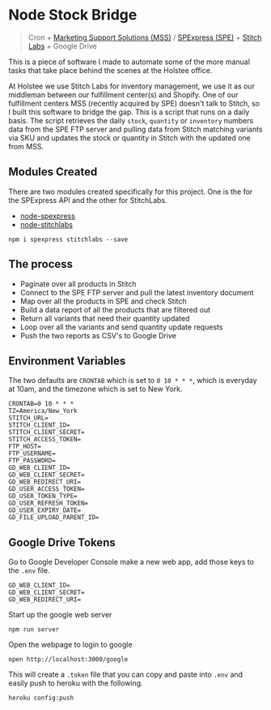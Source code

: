 # Node Stock Bridge

> Cron + [Marketing Support Solutions (MSS)](http://www.mssworks.com/order-fulfillment/) / [SPExpress (SPE)](http://www.spexpress.com/) + [Stitch Labs](http://www.stitchlabs.com/)  + Google Drive

This is a piece of software I made to automate some of the more manual tasks that take place behind the scenes at the Holstee office.

At Holstee we use Stitch Labs for inventory management, we use it as our middleman between our fulfillment center(s) and Shopify. One of our fulfillment centers MSS (recently acquired by SPE) doesn't talk to Stitch, so I built this software to bridge the gap. This is a script that runs on a daily basis. The script retrieves the daily `stock`, `quantity` or `inventory` numbers data from the SPE FTP server and pulling data from Stitch matching variants via SKU and updates the stock or quantity in Stitch with the updated one from MSS.  

## Modules Created

There are two modules created specifically for this project. One is the for the SPExpress API and the other for StitchLabs.

* [node-spexpress](https://github.com/reggi/node-spexpress)
* [node-stitchlabs](https://github.com/reggi/node-stitchlabs)

`npm i spexpress stitchlabs --save`

## The process

* Paginate over all products in Stitch
* Connect to the SPE FTP server and pull the latest inventory document
* Map over all the products in SPE and check Stitch
* Build a data report of all the products that are filtered out
* Return all variants that need their quantity updated
* Loop over all the variants and send quantity update requests
* Push the two reports as CSV's to Google Drive

## Environment Variables

The two defaults are `CRONTAB` which is set to `0 10 * * *`, which is everyday at 10am, and the timezone which is set to New York.

```
CRONTAB=0 10 * * *
TZ=America/New_York
STITCH_URL=
STITCH_CLIENT_ID=
STITCH_CLIENT_SECRET=
STITCH_ACCESS_TOKEN=
FTP_HOST=
FTP_USERNAME=
FTP_PASSWORD=
GD_WEB_CLIENT_ID=
GD_WEB_CLIENT_SECRET=
GD_WEB_REDIRECT_URI=
GD_USER_ACCESS_TOKEN=
GD_USER_TOKEN_TYPE=
GD_USER_REFRESH_TOKEN=
GD_USER_EXPIRY_DATE=
GD_FILE_UPLOAD_PARENT_ID=
```

## Google Drive Tokens

Go to Google Developer Console make a new web app, add those keys to the `.env` file.

```
GD_WEB_CLIENT_ID=
GD_WEB_CLIENT_SECRET=
GD_WEB_REDIRECT_URI=
```

Start up the google web server

```
npm run server
```

Open the webpage to login to google

```
open http://localhost:3000/google
```

This will create a `.token` file that you can copy and paste into `.env` and easily push to heroku with the following.

```
heroku config:push
```
